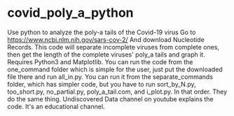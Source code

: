 # covid_poly_a_python
Use python to analyze the poly-a tails of the Covid-19 virus
Go to https://www.ncbi.nlm.nih.gov/sars-cov-2/ And download Nucleotide Records.
This code will separate incomplete viruses from complete ones, then get the length of the complete viruses' poly_a tails and graph it.
Requires Python3 and Matplotlib.
You can run the code from the one_command folder which is simple for the user, just put the downloaded file there and run all_in.py.
You can run it from the separate_commands folder, which has simpler code, but you have to run sort_by_N.py, too_short.py, no_partial.py, poly_a_tail.com, and i_plot.py. In that order.
They do the same thing. Undiscovered Data channel on youtube explains the code. It's an educational channel.
